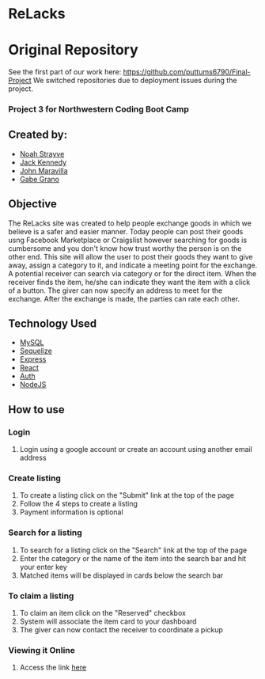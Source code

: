 # ReLacks

# Original Repository
See the first part of our work here: https://github.com/puttums6790/Final-Project
We switched repositories due to deployment issues during the project.

### Project 3 for Northwestern Coding Boot Camp

## Created by:

* [Noah Strayve](https://github.com/noahstrayve)
* [Jack Kennedy](https://github.com/puttums6790)
* [John Maravilla](https://github.com/ajmaravilla)
* [Gabe Grano](https://github.com/XXX)

## Objective
The ReLacks site was created to help people exchange goods in which we believe is a safer and easier manner. Today people can post their goods usng Facebook Marketplace or Craigslist however searching for goods is cumbersome and you don't know how trust worthy the person is on the other end.
This site will allow the user to post their goods they want to give away, assign a category to it, and indicate a meeting point for the exchange. A potential receiver can search via category or for the direct item. When the receiver finds the item, he/she can indicate they want the item with a click of a button. The giver can now specify an address to meet for the exchange.  After the exchange is made, the parties can rate each other.

## Technology Used
* [MySQL](http://mysql.com)
* [Sequelize](http://sequelize.readthedocs.io/en/v3/)
* [Express](https://expressjs.com/)
* [React](https://facebook.github.io/react/)
* [Auth](https://auth0.com/)
* [NodeJS](https://nodejs.org/en/)

## How to use
### Login
1. Login using a google account or create an account using another email address
### Create listing
1. To create a listing click on the "Submit" link at the top of the page
2. Follow the 4 steps to create a listing
3. Payment information is optional
### Search for a listing
1. To search for a listing click on the "Search" link at the top of the page
2. Enter the category or the name of the item into the search bar and hit your enter key
3. Matched items will be displayed in cards below the search bar
### To claim a listing
1. To claim an item click on the "Reserved" checkbox
2. System will associate the item card to your dashboard
3. The giver can now contact the receiver to coordinate a pickup

### Viewing it Online
1. Access the link [here](https://jrkmongoproject.herokuapp.com/)